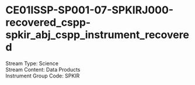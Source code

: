 # CE01ISSP-SP001-07-SPKIRJ000-recovered_cspp-spkir_abj_cspp_instrument_recovered

Stream Type: Science<br>
Stream Content: Data Products<br>
Instrument Group Code: SPKIR<br>
